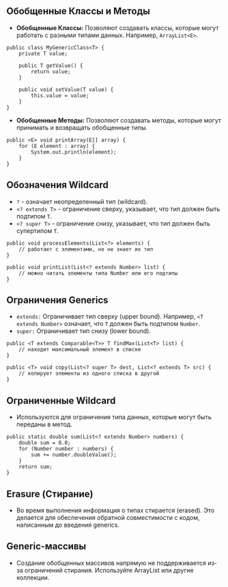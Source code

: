 ## Обобщенные Классы и Методы

* **Обобщенные Классы:** Позволяют создавать классы, которые могут работать с разными типами данных.
  Например, `ArrayList<E>`.

```
public class MyGenericClass<T> {
    private T value;

    public T getValue() {
        return value;
    }

    public void setValue(T value) {
        this.value = value;
    }
}
```

* **Обобщенные Методы:** Позволяют создавать методы, которые могут принимать и возвращать обобщенные типы.

```
public <E> void printArray(E[] array) {
    for (E element : array) {
        System.out.println(element);
    }
}
```

## Обозначения Wildcard

* `?` - означает неопределенный тип (wildcard).
* `<? extends T>` - ограничение сверху, указывает, что тип должен быть подтипом `T`.
* `<? super T>` - ограничение снизу, указывает, что тип должен быть супертипом `T`.

```
public void processElements(List<?> elements) {
    // работает с элементами, но не знает их тип
}

public void printList(List<? extends Number> list) {
    // можно читать элементы типа Number или его подтипы
}
```

## Ограничения Generics

* `extends:` Ограничивает тип сверху (upper bound). Например, `<T extends Number>` означает, что `T` должен быть
  подтипом `Number`.
* `super:` Ограничивает тип снизу (lower bound).

```
public <T extends Comparable<T>> T findMax(List<T> list) {
    // находит максимальный элемент в списке
}

public <T> void copy(List<? super T> dest, List<? extends T> src) {
    // копирует элементы из одного списка в другой
}
```

## Ограниченные Wildcard

* Используются для ограничения типа данных, которые могут быть переданы в метод.

```
public static double sum(List<? extends Number> numbers) {
    double sum = 0.0;
    for (Number number : numbers) {
        sum += number.doubleValue();
    }
    return sum;
}
```

## Erasure (Стирание)

* Во время выполнения информация о типах стирается (erased). Это делается для обеспечения обратной совместимости с кодом, написанным до введения generics.

## Generic-массивы

* Создание обобщенных массивов напрямую не поддерживается из-за ограничений стирания. Используйте ArrayList или другие коллекции.


